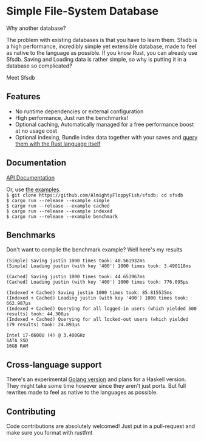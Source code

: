 # Simple File-System Database

Why another database?  
  
The problem with existing databases is that you have to learn them. 
Sfsdb is a high performance, incredibly simple yet extensible database, made to feel as native to the language as possible. If you know Rust, you can already use Sfsdb. 
Saving and Loading data is rather simple, so why is putting it in a database so complicated?  
  
Meet Sfsdb

## Features
 * No runtime dependencies or external configuration
 * High performance, Just run the benchmarks!
 * Optional caching, Automatically managed for a free performance boost at no usage cost
 * Optional indexing, Bundle index data together with your saves and [query them with the Rust language itself](https://github.com/AlmightyFloppyFish/sfsdb/blob/master/examples/indexed.rs#59)


## Documentation
[API Documentation](https://docs.rs/sfsdb/)

Or, use [the examples](https://github.com/AlmightyFloppyFish/sfsdb/tree/master/examples).  
`$ git clone https://github.com/AlmightyFloppyFish/sfsdb; cd sfsdb`  
`$ cargo run --release --example simple`  
`$ cargo run --release --example cached`  
`$ cargo run --release --example indexed`  
`$ cargo run --release --example benchmark`  

## Benchmarks
Don't want to compile the benchmark example? Well here's my results
```
(Simple) Saving justin 1000 times took: 40.561932ms
(Simple) Loading justin (with key '400') 1000 times took: 3.490118ms

(Cached) Saving justin 1000 times took: 44.653967ms
(Cached) Loading justin (with key '400') 1000 times took: 776.095µs

(Indexed + Cached) Saving justin 1000 times took: 85.815535ms
(Indexed + Cached) Loading justin (with key '400') 1000 times took: 662.987µs
(Indexed + Cached) Querying for all logged-in users (which yielded 500 results) took: 44.308µs
(Indexed + Cached) Querying for all locked-out users (which yielded 179 results) took: 24.893µs
```
```
Intel i7-6600U (4) @ 3.400GHz
SATA SSD
16GB RAM
```

## Cross-language support
There's an experimental [Golang version](https://github.com/AlmightyFloppyFish/sfsdb-go) and plans for a Haskell version.  
They might take some time however since they aren't just ports. But full rewrites made to feel as native to the languages as possible. 

## Contributing
Code contributions are absolutely welcomed! Just put in a pull-request and make sure you format with rustfmt
